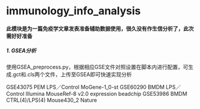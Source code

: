 # immunology_info_analysis
#### 此模块是为一篇免疫学文章发表准备辅助数据使用，很久没有作生信分析了，此次需好好准备
##### 1. GSEA分析
使用GSEA_preprocess.py，根据相应GSE文件对照设置在脚本内进行配置，可生成.gct和.cls两个文件，上传至GSEA即可快速实现分析


GSE43075 PEM LPS／Control MoGene-1_0-st
GSE60290 BMDM LPS／Control Illumina MouseRef-8 v2.0 expression beadchip
GSE53986 BMDM CTRL(4)/LPS(4) Mouse430_2 Nature

